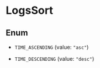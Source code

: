 

# LogsSort

## Enum


* `TIME_ASCENDING` (value: `"asc"`)

* `TIME_DESCENDING` (value: `"desc"`)



